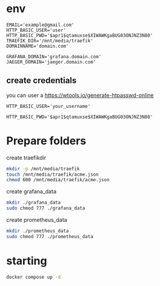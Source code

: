 # env
```env
EMAIL='example@gmail.com'
HTTP_BASIC_USER='user'
HTTP_BASIC_PWD='$apr1$qtamuxse$XIWAWKgaBUG03ONJNZ3N80'
TRAEFIK_DIR='/mnt/media/traefik'
DOMAINNAME='domain.com' 

GRAFANA_DOMAIN='grafana.domain.com' 
JAEGER_DOMAIN='jaeger.domain.com'
```
## create credentials
you can user a https://wtools.io/generate-htpasswd-online

`HTTP_BASIC_USER='your_username'`

`HTTP_BASIC_PWD='$apr1$qtamuxse$XIWAWKgaBUG03ONJNZ3N80'`


# Prepare folders
create traefikdir 
```sh
mkdir -p /mnt/media/traefik
touch /mnt/media/traefik/acme.json
chmod 600 /mnt/media/traefik/acme.json
```

create  grafana_data
```sh
mkdir ./grafana_data
sudo chmod 777 ./grafana_data
```

create  prometheus_data
```sh
mkdir ./prometheus_data
sudo chmod 777 ./prometheus_data
```

# starting 

```sh
docker compose up -d
```
